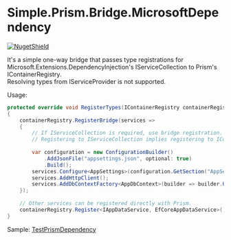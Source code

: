 # Simple.Prism.Bridge.MicrosoftDependency
[![NugetShield]][NugetPackage]

[NugetPackage]: https://www.nuget.org/packages/Simple.Prism.Bridge.MicrosoftDependency
[NugetShield]: https://img.shields.io/nuget/v/Simple.Prism.Bridge.MicrosoftDependency

It's a simple one-way bridge that passes type registrations for Microsoft.Extensions.DependencyInjection's IServiceCollection to Prism's IContainerRegistry.  
Resolving types from IServiceProvider is not supported.

Usage:
```csharp
protected override void RegisterTypes(IContainerRegistry containerRegistry)
{
    containerRegistry.RegisterBridge(services =>
    {
        // If IServiceCollection is required, use bridge registration.
        // Registering to IServiceCollection implies registering to IContainerRegistry.
        
        var configuration = new ConfigurationBuilder()
            .AddJsonFile("appsettings.json", optional: true)
            .Build();
        services.Configure<AppSettings>(configuration.GetSection("AppSettings"));
        services.AddHttpClient();
        services.AddDbContextFactory<AppDbContext>(builder => builder.UseSqlite(configuration.GetConnectionString("AppDatabase")));
    });
    
    // Other services can be registered directly with Prism.
    containerRegistry.Register<IAppDataService, EfCoreAppDataService>();
}
```

Sample: [TestPrismDependency](https://github.com/toras9000/TestPrismDependency)

